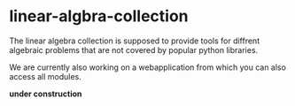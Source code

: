 # linear-algbra-collection
The linear algebra collection is supposed to provide tools for diffrent algebraic problems that are not covered by popular python libraries.

We are currently also working on a webapplication from which you can also access all modules.

 **under construction**




